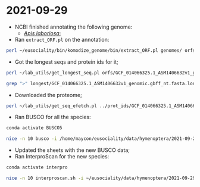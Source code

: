 # 2021-09-29

- NCBI finished annotating the following genome:
	- [*Apis laboriosa*](https://www.ncbi.nlm.nih.gov/genome/?term=txid183418[orgn]);
- Ran `extract_ORF.pl` on the annotation:
```bash
perl ~/eusociality/bin/komodize_genome/bin/extract_ORF.pl genomes/ orfs/
```
- Got the longest seqs and protein ids for it;
```bash
perl ~/lab_utils/get_longest_seq.pl orfs/GCF_014066325.1_ASM1406632v1_genomic.gbff_nt.fasta > longest/GCF_014066325.1_ASM1406632v1_genomic.gbff_nt.fasta.longest

grep ">" longest/GCF_014066325.1_ASM1406632v1_genomic.gbff_nt.fasta.longest | awk -F"protein_id:" '{print $2}' | awk -F"|" '{print $1}' > prot_ids/GCF_014066325.1_ASM1406632v1_genomic.gbff_nt.fasta.longest.ids
```
- Downloaded the proteome;
```bash
perl ~/lab_utils/get_seq_efetch.pl ../prot_ids/GCF_014066325.1_ASM1406632v1_genomic.gbff_nt.fasta.longest.ids
```
- Ran BUSCO for all the species:
```bash
conda activate BUSCO5

nice -n 10 busco -i /home/maycon/eusociality/data/hymenoptera/2021-09-29/proteins/GCF_014066325.1_ASM1406632v1_genomic.gbff_nt.fasta.longest.ids.aa.fa -o apis_laboriosa_busco -m prot -l hymenoptera_odb10 -c 50
```
- Updated the sheets with the new BUSCO data;
- Ran InterproScan for the new species:
```bash
conda activate interpro

nice -n 10 interproscan.sh -i ~/eusociality/data/hymenoptera/2021-09-29/proteins/GCF_014066325.1_ASM1406632v1_genomic.gbff_nt.fasta.longest.ids.aa.fa -b ./GCF_014066325 -cpu 50 -goterms -iprlookup -verbose -f tsv > ./GCF_014066325.log
```